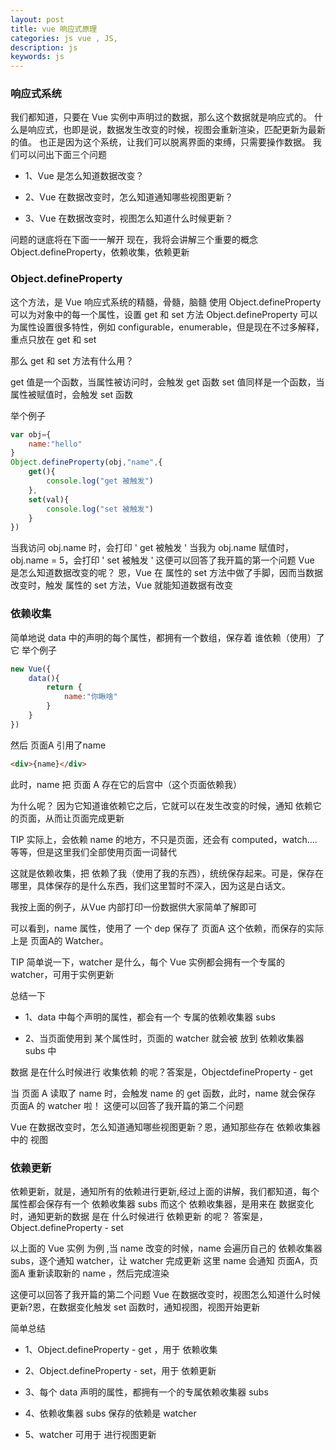 ```yaml
---
layout: post
title: vue 响应式原理
categories: js vue , JS, 
description: js
keywords: js
---
```


### 响应式系统
我们都知道，只要在 Vue 实例中声明过的数据，那么这个数据就是响应式的。
什么是响应式，也即是说，数据发生改变的时候，视图会重新渲染，匹配更新为最新的值。
也正是因为这个系统，让我们可以脱离界面的束缚，只需要操作数据。
我们可以问出下面三个问题
 + 1、Vue 是怎么知道数据改变？

 + 2、Vue 在数据改变时，怎么知道通知哪些视图更新？

 + 3、Vue 在数据改变时，视图怎么知道什么时候更新？

问题的谜底将在下面一一解开
现在，我将会讲解三个重要的概念
Object.defineProperty，依赖收集，依赖更新

### Object.defineProperty
这个方法，是 Vue 响应式系统的精髓，骨髓，脑髓
使用 Object.defineProperty 可以为对象中的每一个属性，设置 get 和 set 方法
Object.defineProperty 可以为属性设置很多特性，例如 configurable，enumerable，但是现在不过多解释，重点只放在 get 和 set

那么 get 和 set 方法有什么用？

get 值是一个函数，当属性被访问时，会触发 get 函数 set 值同样是一个函数，当属性被赋值时，会触发 set 函数

举个例子
```js
var obj={    
    name:"hello"
}
Object.defineProperty(obj,"name",{
    get(){        
        console.log("get 被触发")
    },
    set(val){        
        console.log("set 被触发")
    }
})
```
当我访问 obj.name 时，会打印 ' get 被触发 '
当我为 obj.name 赋值时，obj.name = 5，会打印 ' set 被触发 '
这便可以回答了我开篇的第一个问题
Vue 是怎么知道数据改变的呢？
恩，Vue 在 属性的 set 方法中做了手脚，因而当数据改变时，触发 属性的 set 方法，Vue 就能知道数据有改变

### 依赖收集
简单地说
data 中的声明的每个属性，都拥有一个数组，保存着 谁依赖（使用）了 它
举个例子
```js
new Vue({    
    data(){        
        return {            
            name:"你瞅啥"        
        }    
    }
})

```
然后 页面A 引用了name
```html
<div>{name}</div>

```
此时，name 把 页面 A 存在它的后宫中（这个页面依赖我）

为什么呢？
因为它知道谁依赖它之后，它就可以在发生改变的时候，通知 依赖它的页面，从而让页面完成更新

TIP
实际上，会依赖 name 的地方，不只是页面，还会有 computed，watch.... 等等，但是这里我们全部使用页面一词替代

这就是依赖收集，把 依赖了我（使用了我的东西），统统保存起来。可是，保存在哪里，具体保存的是什么东西，我们这里暂时不深入，因为这是白话文。

我按上面的例子，从Vue 内部打印一份数据供大家简单了解即可


可以看到，name 属性，使用了 一个 dep 保存了 页面A 这个依赖，而保存的实际上是 页面A的 Watcher。

TIP
简单说一下，watcher 是什么，每个 Vue 实例都会拥有一个专属的 watcher，可用于实例更新

总结一下
+ 1、data 中每个声明的属性，都会有一个 专属的依赖收集器 subs

+ 2、当页面使用到 某个属性时，页面的 watcher 就会被 放到 依赖收集器 subs 中

数据 是在什么时候进行 收集依赖 的呢？答案是，ObjectdefineProperty - get

当 页面 A 读取了 name 时，会触发 name 的 get 函数，此时，name 就会保存 页面A 的 watcher 啦！
这便可以回答了我开篇的第二个问题

Vue 在数据改变时，怎么知道通知哪些视图更新？恩，通知那些存在 依赖收集器中的 视图

### 依赖更新
依赖更新，就是，通知所有的依赖进行更新,经过上面的讲解，我们都知道，每个属性都会保存有一个 依赖收集器 subs
而这个 依赖收集器，是用来在 数据变化时，通知更新的数据 是在 什么时候进行 依赖更新 的呢？
答案是，Object.defineProperty - set

以上面的 Vue 实例 为例 ,当 name 改变的时候，name 会遍历自己的 依赖收集器 subs，逐个通知 watcher，让 watcher 完成更新
这里 name 会通知 页面A，页面A 重新读取新的 name ，然后完成渲染

这便可以回答了我开篇的第二个问题
Vue 在数据改变时，视图怎么知道什么时候更新?恩，在数据变化触发 set 函数时，通知视图，视图开始更新

简单总结
+ 1、Object.defineProperty - get ，用于 依赖收集

+ 2、Object.defineProperty - set，用于 依赖更新

+ 3、每个 data 声明的属性，都拥有一个的专属依赖收集器 subs

+ 4、依赖收集器 subs 保存的依赖是 watcher

+ 5、watcher 可用于 进行视图更新
